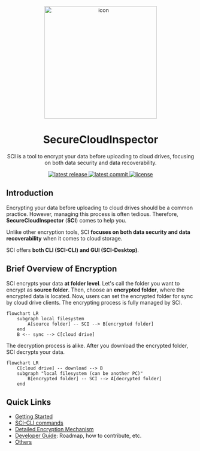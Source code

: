 <div align="center">

<img src="./icon.svg" alt="icon" height="300" width="300" >

<h1>SecureCloudInspector</h1>

<p>SCI is a tool to encrypt your data before uploading to cloud drives, focusing on both data security and data recoverability.</p>

<a href="https://github.com/gustaavv/SecureCloudInspector/releases">
  <img src="https://img.shields.io/github/v/release/gustaavv/SecureCloudInspector" alt="latest release" />
</a>

<a href="https://github.com/gustaavv/SecureCloudInspector/commits/master/">
  <img src="https://img.shields.io/github/last-commit/gustaavv/SecureCloudInspector" alt="latest commit" />
</a>

<a href="https://github.com/gustaavv/SecureCloudInspector/blob/master/LICENSE">
  <img src="https://img.shields.io/github/license/gustaavv/SecureCloudInspector" alt="license" />
</a>

</div >

## Introduction

Encrypting your data before uploading to cloud drives should be a common practice. However, managing this process is often tedious. Therefore, **SecureCloudInspector** (**SCI**) comes to help you.

Unlike other encryption tools, SCI **focuses on both data security and data recoverability** when it comes to cloud storage.

SCI offers **both CLI (SCI-CLI) and GUI (SCI-Desktop)**.

## Brief Overview of Encryption

SCI encrypts your data **at folder level**. Let's call the folder you want to encrypt as **source folder**. Then, choose an **encrypted folder**, where the encrypted data is located. Now, users can set the encrypted folder for sync by cloud drive clients. The encrypting process is fully managed by SCI.

```mermaid
flowchart LR
    subgraph local filesystem
        A[source folder] -- SCI --> B[encrypted folder]
    end
    B <-- sync --> C[cloud drive]
```

The decryption process is alike. After you download the encrypted folder, SCI decrypts your data.

```mermaid
flowchart LR
    C[cloud drive] -- download --> B
    subgraph "local filesystem (can be another PC)"
        B[encrypted folder] -- SCI --> A[decrypted folder]
    end
```

## Quick Links

- [Getting Started](https://gustaavv.github.io/SecureCloudInspector/gettingStarted/prerequisite/)
- [SCI-CLI commands](https://gustaavv.github.io/SecureCloudInspector/userGuide/cli/)
- [Detailed Encryption Mechanism](https://gustaavv.github.io/SecureCloudInspector/architecture/encryptionMechanism/)
- [Developer Guide](https://gustaavv.github.io/SecureCloudInspector/developerGuide/roadmap/): Roadmap, how to contribute, etc.
- [Others](https://gustaavv.github.io/SecureCloudInspector/others/)